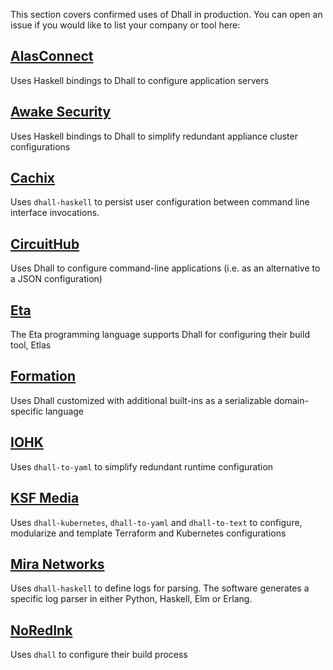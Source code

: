 This section covers confirmed uses of Dhall in production.  You can open an issue if you would like to list your company or tool here:

## [AlasConnect](http://alasconnect.com/)

Uses Haskell bindings to Dhall to configure application servers

## [Awake Security](https://awakesecurity.com/)

Uses Haskell bindings to Dhall to simplify redundant appliance cluster configurations

## [Cachix](https://github.com/cachix/cachix)

Uses `dhall-haskell` to persist user configuration between command line interface invocations.

## [CircuitHub](https://circuithub.com/)

Uses Dhall to configure command-line applications (i.e. as an alternative to a JSON configuration)

## [Eta](https://eta-lang.org/)

The Eta programming language supports Dhall for configuring their build tool, Etlas

## [Formation](https://formation.ai/)

Uses Dhall customized with additional built-ins as a serializable domain-specific language

## [IOHK](https://iohk.io/)

Uses `dhall-to-yaml` to simplify redundant runtime configuration

## [KSF Media](https://github.com/KSF-Media)

Uses `dhall-kubernetes`, `dhall-to-yaml` and `dhall-to-text` to configure, modularize and template Terraform and Kubernetes configurations

## [Mira Networks](http://www.miranetworks.net)

Uses `dhall-haskell` to define logs for parsing. The software generates a specific log parser in either Python, Haskell, Elm or Erlang.

## [NoRedInk](https://t.co/FTLTeyzykY)

Uses `dhall` to configure their build process